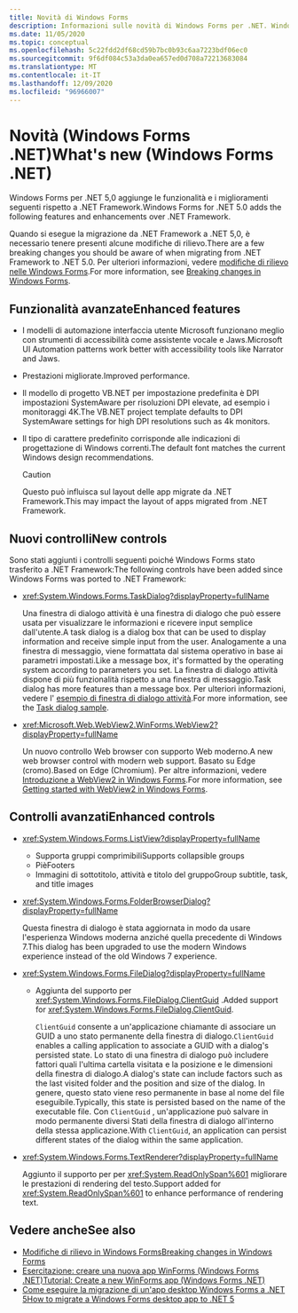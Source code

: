 ```yaml
---
title: Novità di Windows Forms
description: Informazioni sulle novità di Windows Forms per .NET. Windows Forms. .NET fornisce nuove funzionalità e miglioramenti rispetto a .NET Framework.
ms.date: 11/05/2020
ms.topic: conceptual
ms.openlocfilehash: 5c22fdd2df68cd59b7bc0b93c6aa7223bdf06ec0
ms.sourcegitcommit: 9f6df084c53a3da0ea657ed0d708a72213683084
ms.translationtype: MT
ms.contentlocale: it-IT
ms.lasthandoff: 12/09/2020
ms.locfileid: "96966007"
---
```

# <a name="whats-new-windows-forms-net"></a><span data-ttu-id="b6936-105">Novità (Windows Forms .NET)</span><span class="sxs-lookup"><span data-stu-id="b6936-105">What's new (Windows Forms .NET)</span></span>

<span data-ttu-id="b6936-106">Windows Forms per .NET 5,0 aggiunge le funzionalità e i miglioramenti seguenti rispetto a .NET Framework.</span><span class="sxs-lookup"><span data-stu-id="b6936-106">Windows Forms for .NET 5.0 adds the following features and enhancements over .NET Framework.</span></span>

<span data-ttu-id="b6936-107">Quando si esegue la migrazione da .NET Framework a .NET 5,0, è necessario tenere presenti alcune modifiche di rilievo.</span><span class="sxs-lookup"><span data-stu-id="b6936-107">There are a few breaking changes you should be aware of when migrating from .NET Framework to .NET 5.0.</span></span> <span data-ttu-id="b6936-108">Per ulteriori informazioni, vedere [modifiche di rilievo nelle Windows Forms](/dotnet/core/compatibility/winforms).</span><span class="sxs-lookup"><span data-stu-id="b6936-108">For more information, see [Breaking changes in Windows Forms](/dotnet/core/compatibility/winforms).</span></span>

## <a name="enhanced-features"></a><span data-ttu-id="b6936-109">Funzionalità avanzate</span><span class="sxs-lookup"><span data-stu-id="b6936-109">Enhanced features</span></span>

- <span data-ttu-id="b6936-110">I modelli di automazione interfaccia utente Microsoft funzionano meglio con strumenti di accessibilità come assistente vocale e Jaws.</span><span class="sxs-lookup"><span data-stu-id="b6936-110">Microsoft UI Automation patterns work better with accessibility tools like Narrator and Jaws.</span></span>
- <span data-ttu-id="b6936-111">Prestazioni migliorate.</span><span class="sxs-lookup"><span data-stu-id="b6936-111">Improved performance.</span></span>
- <span data-ttu-id="b6936-112">Il modello di progetto VB.NET per impostazione predefinita è DPI impostazioni SystemAware per risoluzioni DPI elevate, ad esempio i monitoraggi 4K.</span><span class="sxs-lookup"><span data-stu-id="b6936-112">The VB.NET project template defaults to DPI SystemAware settings for high DPI resolutions such as 4k monitors.</span></span>
- <span data-ttu-id="b6936-113">Il tipo di carattere predefinito corrisponde alle indicazioni di progettazione di Windows correnti.</span><span class="sxs-lookup"><span data-stu-id="b6936-113">The default font matches the current Windows design recommendations.</span></span>

  > [!CAUTION]
  > <span data-ttu-id="b6936-114">Questo può influisca sul layout delle app migrate da .NET Framework.</span><span class="sxs-lookup"><span data-stu-id="b6936-114">This may impact the layout of apps migrated from .NET Framework.</span></span>

## <a name="new-controls"></a><span data-ttu-id="b6936-115">Nuovi controlli</span><span class="sxs-lookup"><span data-stu-id="b6936-115">New controls</span></span>

<span data-ttu-id="b6936-116">Sono stati aggiunti i controlli seguenti poiché Windows Forms stato trasferito a .NET Framework:</span><span class="sxs-lookup"><span data-stu-id="b6936-116">The following controls have been added since Windows Forms was ported to .NET Framework:</span></span>

- <xref:System.Windows.Forms.TaskDialog?displayProperty=fullName>
  
  <span data-ttu-id="b6936-117">Una finestra di dialogo attività è una finestra di dialogo che può essere usata per visualizzare le informazioni e ricevere input semplice dall'utente.</span><span class="sxs-lookup"><span data-stu-id="b6936-117">A task dialog is a dialog box that can be used to display information and receive simple input from the user.</span></span> <span data-ttu-id="b6936-118">Analogamente a una finestra di messaggio, viene formattata dal sistema operativo in base ai parametri impostati.</span><span class="sxs-lookup"><span data-stu-id="b6936-118">Like a message box, it's formatted by the operating system according to parameters you set.</span></span> <span data-ttu-id="b6936-119">La finestra di dialogo attività dispone di più funzionalità rispetto a una finestra di messaggio.</span><span class="sxs-lookup"><span data-stu-id="b6936-119">Task dialog has more features than a message box.</span></span> <span data-ttu-id="b6936-120">Per ulteriori informazioni, vedere l' [esempio di finestra di dialogo attività](https://github.com/dotnet/samples/tree/master/windowsforms/TaskDialogDemo).</span><span class="sxs-lookup"><span data-stu-id="b6936-120">For more information, see the [Task dialog sample](https://github.com/dotnet/samples/tree/master/windowsforms/TaskDialogDemo).</span></span>

- <xref:Microsoft.Web.WebView2.WinForms.WebView2?displayProperty=fullName>

  <span data-ttu-id="b6936-121">Un nuovo controllo Web browser con supporto Web moderno.</span><span class="sxs-lookup"><span data-stu-id="b6936-121">A new web browser control with modern web support.</span></span> <span data-ttu-id="b6936-122">Basato su Edge (cromo).</span><span class="sxs-lookup"><span data-stu-id="b6936-122">Based on Edge (Chromium).</span></span> <span data-ttu-id="b6936-123">Per altre informazioni, vedere [Introduzione a WebView2 in Windows Forms](/microsoft-edge/webview2/gettingstarted/winforms).</span><span class="sxs-lookup"><span data-stu-id="b6936-123">For more information, see [Getting started with WebView2 in Windows Forms](/microsoft-edge/webview2/gettingstarted/winforms).</span></span>

## <a name="enhanced-controls"></a><span data-ttu-id="b6936-124">Controlli avanzati</span><span class="sxs-lookup"><span data-stu-id="b6936-124">Enhanced controls</span></span>

- <xref:System.Windows.Forms.ListView?displayProperty=fullName>

  - <span data-ttu-id="b6936-125">Supporta gruppi comprimibili</span><span class="sxs-lookup"><span data-stu-id="b6936-125">Supports collapsible groups</span></span>
  - <span data-ttu-id="b6936-126">Piè</span><span class="sxs-lookup"><span data-stu-id="b6936-126">Footers</span></span>
  - <span data-ttu-id="b6936-127">Immagini di sottotitolo, attività e titolo del gruppo</span><span class="sxs-lookup"><span data-stu-id="b6936-127">Group subtitle, task, and title images</span></span>

- <xref:System.Windows.Forms.FolderBrowserDialog?displayProperty=fullName>

  <span data-ttu-id="b6936-128">Questa finestra di dialogo è stata aggiornata in modo da usare l'esperienza Windows moderna anziché quella precedente di Windows 7.</span><span class="sxs-lookup"><span data-stu-id="b6936-128">This dialog has been upgraded to use the modern Windows experience instead of the old Windows 7 experience.</span></span>

- <xref:System.Windows.Forms.FileDialog?displayProperty=fullName>

  - <span data-ttu-id="b6936-129">Aggiunta del supporto per <xref:System.Windows.Forms.FileDialog.ClientGuid> .</span><span class="sxs-lookup"><span data-stu-id="b6936-129">Added support for <xref:System.Windows.Forms.FileDialog.ClientGuid>.</span></span>

    <span data-ttu-id="b6936-130">`ClientGuid` consente a un'applicazione chiamante di associare un GUID a uno stato permanente della finestra di dialogo.</span><span class="sxs-lookup"><span data-stu-id="b6936-130">`ClientGuid` enables a calling application to associate a GUID with a dialog's persisted state.</span></span> <span data-ttu-id="b6936-131">Lo stato di una finestra di dialogo può includere fattori quali l'ultima cartella visitata e la posizione e le dimensioni della finestra di dialogo.</span><span class="sxs-lookup"><span data-stu-id="b6936-131">A dialog's state can include factors such as the last visited folder and the position and size of the dialog.</span></span> <span data-ttu-id="b6936-132">In genere, questo stato viene reso permanente in base al nome del file eseguibile.</span><span class="sxs-lookup"><span data-stu-id="b6936-132">Typically, this state is persisted based on the name of the executable file.</span></span> <span data-ttu-id="b6936-133">Con `ClientGuid` , un'applicazione può salvare in modo permanente diversi Stati della finestra di dialogo all'interno della stessa applicazione.</span><span class="sxs-lookup"><span data-stu-id="b6936-133">With `ClientGuid`, an application can persist  different states of the dialog within the same application.</span></span>

- <xref:System.Windows.Forms.TextRenderer?displayProperty=fullName>

  <span data-ttu-id="b6936-134">Aggiunto il supporto per per <xref:System.ReadOnlySpan%601> migliorare le prestazioni di rendering del testo.</span><span class="sxs-lookup"><span data-stu-id="b6936-134">Support added for <xref:System.ReadOnlySpan%601> to enhance performance of rendering text.</span></span>

## <a name="see-also"></a><span data-ttu-id="b6936-135">Vedere anche</span><span class="sxs-lookup"><span data-stu-id="b6936-135">See also</span></span>

- [<span data-ttu-id="b6936-136">Modifiche di rilievo in Windows Forms</span><span class="sxs-lookup"><span data-stu-id="b6936-136">Breaking changes in Windows Forms</span></span>](/dotnet/core/compatibility/winforms)
- [<span data-ttu-id="b6936-137">Esercitazione: creare una nuova app WinForms (Windows Forms .NET)</span><span class="sxs-lookup"><span data-stu-id="b6936-137">Tutorial: Create a new WinForms app (Windows Forms .NET)</span></span>](../get-started/create-app-visual-studio.md)
- [<span data-ttu-id="b6936-138">Come eseguire la migrazione di un'app desktop Windows Forms a .NET 5</span><span class="sxs-lookup"><span data-stu-id="b6936-138">How to migrate a Windows Forms desktop app to .NET 5</span></span>](../migration/index.md)
